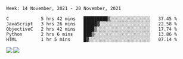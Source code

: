 <!--START_SECTION:waka-->
```text
Week: 14 November, 2021 - 20 November, 2021

C            5 hrs 42 mins   █████████▒░░░░░░░░░░░░░░░   37.45 % 
JavaScript   3 hrs 26 mins   █████▓░░░░░░░░░░░░░░░░░░░   22.58 % 
ObjectiveC   2 hrs 42 mins   ████▒░░░░░░░░░░░░░░░░░░░░   17.74 % 
Python       2 hrs 6 mins    ███▒░░░░░░░░░░░░░░░░░░░░░   13.86 % 
HTML         1 hr 5 mins     █▓░░░░░░░░░░░░░░░░░░░░░░░   07.14 % 
```
<!--END_SECTION:waka-->
<a href="https://github.com/anuraghazra/github-readme-stats">
  <img align="left" src="https://github-readme-stats.vercel.app/api?username=Tanesan&count_private=true&show_icons=true" />
<img align="left" src="https://github-readme-stats.vercel.app/api/top-langs/?username=Tanesan" />
</a>

